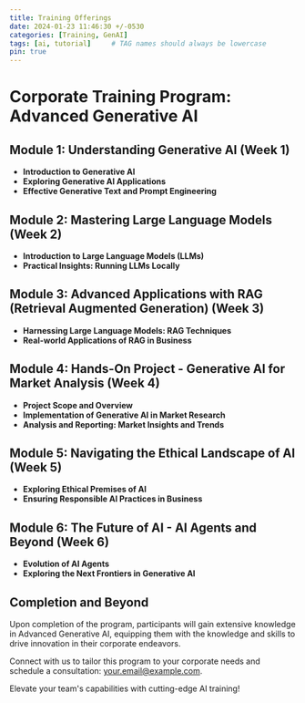 ```yaml
---
title: Training Offerings
date: 2024-01-23 11:46:30 +/-0530
categories: [Training, GenAI]
tags: [ai, tutorial]     # TAG names should always be lowercase
pin: true
---
```


# Corporate Training Program: Advanced Generative AI

## Module 1: Understanding Generative AI (Week 1)

- **Introduction to Generative AI**
- **Exploring Generative AI Applications**
- **Effective Generative Text and Prompt Engineering**

## Module 2: Mastering Large Language Models (Week 2)

- **Introduction to Large Language Models (LLMs)**
- **Practical Insights: Running LLMs Locally**

## Module 3: Advanced Applications with RAG (Retrieval Augmented Generation) (Week 3)

- **Harnessing Large Language Models: RAG Techniques**
- **Real-world Applications of RAG in Business**

## Module 4: Hands-On Project - Generative AI for Market Analysis (Week 4)

- **Project Scope and Overview**
- **Implementation of Generative AI in Market Research**
- **Analysis and Reporting: Market Insights and Trends**

## Module 5: Navigating the Ethical Landscape of AI (Week 5)

- **Exploring Ethical Premises of AI**
- **Ensuring Responsible AI Practices in Business**

## Module 6: The Future of AI - AI Agents and Beyond (Week 6)

- **Evolution of AI Agents**
- **Exploring the Next Frontiers in Generative AI**

## Completion and Beyond

Upon completion of the program, participants will gain extensive knowledge in Advanced Generative AI, equipping them with the knowledge and skills to drive innovation in their corporate endeavors.

Connect with us to tailor this program to your corporate needs and schedule a consultation: [your.email@example.com](mailto:your.email@example.com).

Elevate your team's capabilities with cutting-edge AI training!